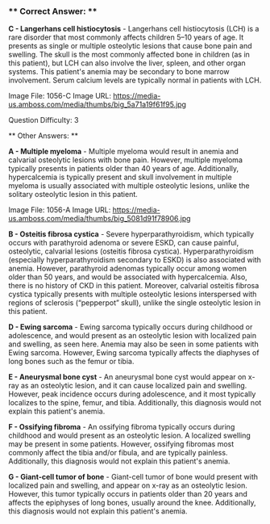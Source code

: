 ### ** Correct Answer: **

**C - Langerhans cell histiocytosis** - Langerhans cell histiocytosis (LCH) is a rare disorder that most commonly affects children 5–10 years of age. It presents as single or multiple osteolytic lesions that cause bone pain and swelling. The skull is the most commonly affected bone in children (as in this patient), but LCH can also involve the liver, spleen, and other organ systems. This patient's anemia may be secondary to bone marrow involvement. Serum calcium levels are typically normal in patients with LCH.

Image File: 1056-C
Image URL: https://media-us.amboss.com/media/thumbs/big_5a71a19f61f95.jpg

Question Difficulty: 3

** Other Answers: **

**A - Multiple myeloma** - Multiple myeloma would result in anemia and calvarial osteolytic lesions with bone pain. However, multiple myeloma typically presents in patients older than 40 years of age. Additionally, hypercalcemia is typically present and skull involvement in multiple myeloma is usually associated with multiple osteolytic lesions, unlike the solitary osteolytic lesion in this patient.

Image File: 1056-A
Image URL: https://media-us.amboss.com/media/thumbs/big_5081d91f78906.jpg

**B - Osteitis fibrosa cystica** - Severe hyperparathyroidism, which typically occurs with parathyroid adenoma or severe ESKD, can cause painful, osteolytic, calvarial lesions (osteitis fibrosa cystica). Hyperparathyroidism (especially hyperparathyroidism secondary to ESKD) is also associated with anemia. However, parathyroid adenomas typically occur among women older than 50 years, and would be associated with hypercalcemia. Also, there is no history of CKD in this patient. Moreover, calvarial osteitis fibrosa cystica typically presents with multiple osteolytic lesions interspersed with regions of sclerosis (“pepperpot” skull), unlike the single osteolytic lesion in this patient.

**D - Ewing sarcoma** - Ewing sarcoma typically occurs during childhood or adolescence, and would present as an osteolytic lesion with localized pain and swelling, as seen here. Anemia may also be seen in some patients with Ewing sarcoma. However, Ewing sarcoma typically affects the diaphyses of long bones such as the femur or tibia.

**E - Aneurysmal bone cyst** - An aneurysmal bone cyst would appear on x-ray as an osteolytic lesion, and it can cause localized pain and swelling. However, peak incidence occurs during adolescence, and it most typically localizes to the spine, femur, and tibia. Additionally, this diagnosis would not explain this patient's anemia.

**F - Ossifying fibroma** - An ossifying fibroma typically occurs during childhood and would present as an osteolytic lesion. A localized swelling may be present in some patients. However, ossifying fibromas most commonly affect the tibia and/or fibula, and are typically painless. Additionally, this diagnosis would not explain this patient's anemia.

**G - Giant-cell tumor of bone** - Giant-cell tumor of bone would present with localized pain and swelling, and appear on x-ray as an osteolytic lesion. However, this tumor typically occurs in patients older than 20 years and affects the epiphyses of long bones, usually around the knee. Additionally, this diagnosis would not explain this patient's anemia.

